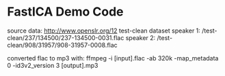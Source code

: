 # FastICA Demo Code

source data: http://www.openslr.org/12 test-clean dataset
speaker 1: /test-clean/237/134500/237-134500-0031.flac
speaker 2: /test-clean/908/31957/908-31957-0008.flac

converted flac to mp3 with: ffmpeg -i [input].flac -ab 320k -map_metadata 0 -id3v2_version 3 [output].mp3